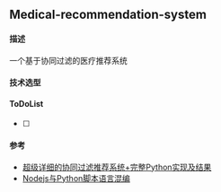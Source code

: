 ## Medical-recommendation-system
#### 描述
一个基于协同过滤的医疗推荐系统
#### 技术选型

#### ToDoList
-[ ] 
#### 参考
- [超级详细的协同过滤推荐系统+完整Python实现及结果](https://blog.csdn.net/qq_25948717/article/details/81839463)
- [Nodejs与Python脚本语言混编](https://blog.csdn.net/allocator/article/details/51724406)